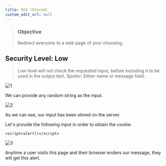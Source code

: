 ```yaml
---
title: XSS (Stored)
custom_edit_url: null
---
```


> ### Objective
> Redirect everyone to a web page of your choosing.

## Security Level: Low
> Low level will not check the requested input, before including it to be used in the output text.
> Spoiler: Either name or message field: <script>alert("XSS");</script>.

![1](https://github.com/Knign/Write-ups/assets/110326359/94c4d860-7718-4ef2-837a-d03508c1bc02)

We can provide any random string as the input.

![2](https://github.com/Knign/Write-ups/assets/110326359/3aa2426c-9bc5-48e5-9e85-98f8924408f3)

As we can see, our input has been stored on the server.

Let's provide the following input in order to obtain the cookie.

```
<script>alert()</script>
```

![3](https://github.com/Knign/Write-ups/assets/110326359/0d4ba394-6fef-4ccb-9f35-c5e8808be7c1)

Anytime a user visits this page and their browser enders our message, they will get this alert.
